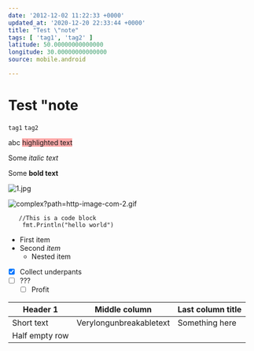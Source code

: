 ```yaml
---
date: '2012-12-02 11:22:33 +0000'
updated_at: '2020-12-20 22:33:44 +0000'
title: "Test \"note"
tags: [ 'tag1', 'tag2' ]
latitude: 50.00000000000000
longitude: 30.00000000000000
source: mobile.android

---
```


# Test "note

`tag1` `tag2`

abc <span style="background-color: #ffaaaa">highlighted text</span>

Some _italic text_

Some **bold text**

![1.jpg](image/1.jpg)

![complex?path=http-image-com-2.gif](image/complex?path=http-image-com-2.gif)

```
   //This is a code block
    fmt.Println("hello world")
```

- First item
- Second _item_
    - Nested item

- [x] Collect underpants
- [ ] ???
    - [ ] Profit

|Header 1      |Middle column          |Last column title|
|--------------|-----------------------|-----------------|
|Short text    |Verylongunbreakabletext|Something here   |
|Half empty row|                       |                 |

```

```
